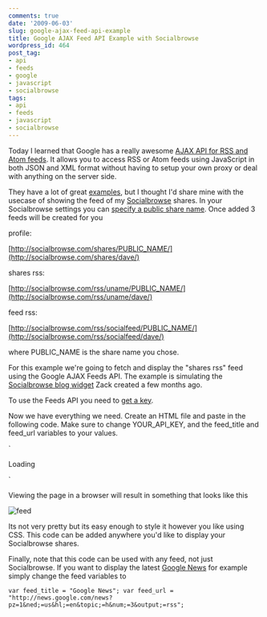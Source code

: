 ```yaml
---
comments: true
date: '2009-06-03'
slug: google-ajax-feed-api-example
title: Google AJAX Feed API Example with Socialbrowse
wordpress_id: 464
post_tag:
- api
- feeds
- google
- javascript
- socialbrowse
tags:
- api
- feeds
- javascript
- socialbrowse
---
```


Today I learned that Google has a really awesome [AJAX API for RSS and Atom feeds](http://code.google.com/apis/ajaxfeeds/documentation/).  It allows you to access RSS or Atom feeds using JavaScript in both JSON and XML format without having to setup your own proxy or deal with anything on the server side.

They have a lot of great [examples](http://code.google.com/apis/ajaxfeeds/examples.html), but I thought I'd share mine with the usecase of showing the feed of my [Socialbrowse](http://socialbrowse.com) shares.  In your Socialbrowse settings you can [specify a public share name](http://socialbrowse.com/profile/edit/sharing/).  Once added 3 feeds will be created for you










profile:


[http://socialbrowse.com/shares/PUBLIC_NAME/](http://socialbrowse.com/shares/dave/)






shares rss:


[http://socialbrowse.com/rss/uname/PUBLIC_NAME/](http://socialbrowse.com/rss/uname/dave/)






feed rss:


[http://socialbrowse.com/rss/socialfeed/PUBLIC_NAME/](http://socialbrowse.com/rss/socialfeed/dave/)




where PUBLIC_NAME is the share name you chose.

For this example we're going to fetch and display the "shares rss" feed using the Google AJAX Feeds API.  The example is simulating the [Socialbrowse blog widget](http://socialbrowse.com/blog/2009/jan/6/embed-new-socialbrowse-blog-widget-get-some-link-l/) Zack created a few months ago.

To use the Feeds API you need to [get a key](http://code.google.com/apis/ajaxfeeds/signup.html).

Now we have everything we need.  Create an HTML file and paste in the following code.  Make sure to change YOUR_API_KEY, and the feed_title and feed_url variables to your values.

`

  

  
    

Loading


  

`

Viewing the page in a browser will result in something that looks like this

![feed](http://thingsilearned.files.wordpress.com/2009/06/feed1.gif)

Its not very pretty but its easy enough to style it however you like using CSS.  This code can be added anywhere you'd like to display your Socialbrowse shares.

Finally, note that this code can be used with any feed, not just Socialbrowse.  If you want to display the latest [Google News](http://news.google.com) for example simply change the feed variables to

`
	  var feed_title = "Google News";
	  var feed_url = "http://news.google.com/news?pz=1&ned;=us&hl;=en&topic;=h&num;=3&output;=rss";
`

